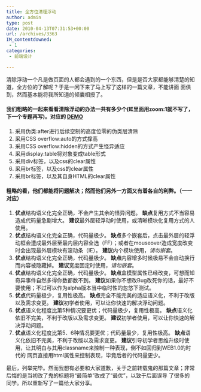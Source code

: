 ```yaml
---
title: 全方位清理浮动
author: admin
type: post
date: 2010-04-13T07:31:53+00:00
url: /archives/3363
IM_contentdowned:
 - 1
categories:
 - 前端设计

---
```

清除浮动一个凡是做页面的人都会遇到的一个东西，但是是否大家都能够清楚的知道，全方位的了解呢？于是一闲下来了马上写了这样的一篇文章，不能讲面 面俱到，然而基本能将我所知道的倾囊相授了。

#### 我们粗略的一起来看看清除浮动的办法一共有多少个(IE里面用zoom:1就不写了，下一个专题再写)。对应的 [DEMO](http://webteam.tencent.com/wp-content/uploads/2009/6/20090413_clearfloat.html)

 1. 采用伪类:after进行后续空制的高度位零的伪类层清除
 2. 采用CSS overflow:auto的方式撑高
 3. 采用CSS overflow:hidden的方式产生怪异适应
 4. 采用display:table将对象变成table形式
 5. 采用div标签，以及css的clear属性
 6. 采用br标签，以及css的clear属性
 7. 采用br标签，以及其自身HTML的clear属性

#### 粗略的看，他们都能将问题解决；然而他们另外一方面又有着各自的利弊。（一一对应）

 1. **优点**结构语义化完全正确，不会产生其余的怪异问题。
 **缺点**复用方式不当容易造成代码量急剧增大。
 **建议**最外层轻浮动时使用，或清晰模块化复用方式的人使用。
 2. **优点**结构语义化完全正确，代码量极少。
 **缺点**多个嵌套后，点击最外层的轻浮动框会遭成最外层至最内层内容全选（FF）；或者在mouseover造成宽度改变 时会出现最外层模块有滚动条（IE）。
 **建议**内个模块使用，_请勿嵌套_。
 3. **优点**结构语义化完全正确，代码量极少。
 **缺点**内容增多时候极易不会自动换行而内容被隐藏掉。
 **建议**宽度固定时使用，_请勿嵌套_。
 4. **优点**结构语义化完全正确，代码量极少。
 **缺点**盒模型属性已经改变，可想而知奇异事件自然多得你数都数不到。
 **建议**如果你不想改Bug改死你的话，最好不要使用；不过可以作为alpha版本当中临时性的忽悠下测试。
 5. **优点**代码量极少，复用性极高。
 **缺点**完全不能完美的适应语义化，不利于改版以及需求变更。
 **建议**初学者使用，可以让你快速的解决浮动问题。
 6. **优点**语义化程度比第5种情况要更优；代码量极少，复用性极高。
 **缺点**语义化依旧不完美，不利于改版以及需求变更。
 **建议**初学者使用，可以让你快速的解决浮动问题。
 7. **优点**语义化程度比第5、6种情况要更优；代码量最少，复用性极高。
 **缺点**语义化依旧不完美，不利于改版以及需求变更。
 **建议**引导初学者思维升级时使用，让其明白与其用classname来控制一种表现，倒不如回归到WEB1.0的时代的 网页直接用html属性来控制表现，毕竟后者的代码量更少。

最后，列举完毕。然而我想有必要和大家道歉，关于之前转载鬼的那篇文章；非常后悔的是当初改了鬼的标题将“最简单”改成了“最优”，以致于后面误导 了很多的同学。所以重新写了一篇给大家分享。